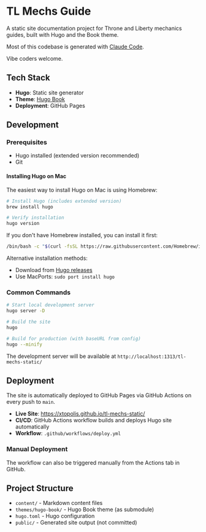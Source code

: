 # TL Mechs Guide

A static site documentation project for Throne and Liberty mechanics guides, built with Hugo and the Book theme.

Most of this codebase is generated with [Claude Code](https://claude.com/claude-code).

Vibe coders welcome.

## Tech Stack

- **Hugo**: Static site generator
- **Theme**: [Hugo Book](https://github.com/alex-shpak/hugo-book)
- **Deployment**: GitHub Pages

## Development

### Prerequisites

- Hugo installed (extended version recommended)
- Git

#### Installing Hugo on Mac

The easiest way to install Hugo on Mac is using Homebrew:

```bash
# Install Hugo (includes extended version)
brew install hugo

# Verify installation
hugo version
```

If you don't have Homebrew installed, you can install it first:

```bash
/bin/bash -c "$(curl -fsSL https://raw.githubusercontent.com/Homebrew/install/HEAD/install.sh)"
```

Alternative installation methods:
- Download from [Hugo releases](https://github.com/gohugoio/hugo/releases)
- Use MacPorts: `sudo port install hugo`

### Common Commands

```bash
# Start local development server
hugo server -D

# Build the site
hugo

# Build for production (with baseURL from config)
hugo --minify
```

The development server will be available at `http://localhost:1313/tl-mechs-static/`

## Deployment

The site is automatically deployed to GitHub Pages via GitHub Actions on every push to `main`.

- **Live Site**: https://xtopolis.github.io/tl-mechs-static/
- **CI/CD**: GitHub Actions workflow builds and deploys Hugo site automatically
- **Workflow**: `.github/workflows/deploy.yml`

### Manual Deployment

The workflow can also be triggered manually from the Actions tab in GitHub.

## Project Structure

- `content/` - Markdown content files
- `themes/hugo-book/` - Hugo Book theme (as submodule)
- `hugo.toml` - Hugo configuration
- `public/` - Generated site output (not committed)